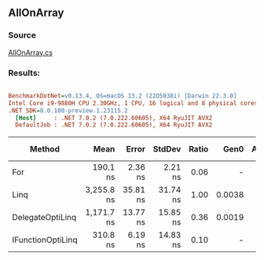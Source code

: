 ﻿## AllOnArray

### Source
[AllOnArray.cs](../../src/StructLinq.Benchmark/AllOnArray.cs)

### Results:
``` ini

BenchmarkDotNet=v0.13.4, OS=macOS 13.2 (22D5038i) [Darwin 22.3.0]
Intel Core i9-9880H CPU 2.30GHz, 1 CPU, 16 logical and 8 physical cores
.NET SDK=8.0.100-preview.1.23115.2
  [Host]     : .NET 7.0.2 (7.0.222.60605), X64 RyuJIT AVX2
  DefaultJob : .NET 7.0.2 (7.0.222.60605), X64 RyuJIT AVX2


```
|            Method |       Mean |    Error |   StdDev | Ratio |   Gen0 | Allocated | Alloc Ratio |
|------------------ |-----------:|---------:|---------:|------:|-------:|----------:|------------:|
|               For |   190.1 ns |  2.36 ns |  2.21 ns |  0.06 |      - |         - |        0.00 |
|              Linq | 3,255.8 ns | 35.81 ns | 31.74 ns |  1.00 | 0.0038 |      32 B |        1.00 |
|  DelegateOptiLinq | 1,171.7 ns | 13.77 ns | 15.85 ns |  0.36 | 0.0019 |      24 B |        0.75 |
| IFunctionOptiLinq |   310.8 ns |  6.19 ns | 14.83 ns |  0.10 |      - |         - |        0.00 |
